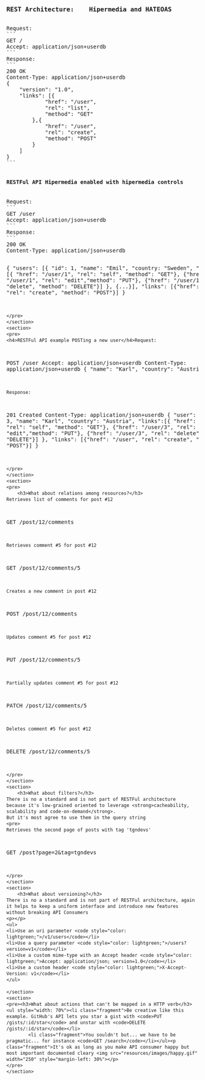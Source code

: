 <section><pre>
<h3>REST Architecture:&nbsp;&nbsp;&nbsp;&nbsp;Hipermedia and HATEOAS</h3>
Request:
```
GET /
Accept: application/json+userdb
```
Response:
```
200 OK
Content-Type: application/json+userdb
{
    "version": "1.0",
    "links": [{
            "href": "/user",
            "rel": "list",
            "method": "GET"
        },{
            "href": "/user",
            "rel": "create",
            "method": "POST"
        }
    ]
}
```
</pre>
</section>
<section>
<pre>
<h4>RESTFul API Hipermedia enabled with hipermedia controls</h4>
Request:
```
GET /user
Accept: application/json+userdb
```
Response:
```
200 OK
Content-Type: application/json+userdb

{
"users": [{
    "id": 1,
    "name": "Emil",
    "country: "Sweden",
    "links": [{ "href": "/user/1", "rel": "self", "method": "GET"},
        {"href": "/user/1", "rel": "edit","method": "PUT"},
        {"href": "/user/1", "rel": "delete", "method": "DELETE"}]
}, {...}],
"links": [{"href": "/user", "rel": "create", "method": "POST"}]
}
```
</pre>
</section>
<section>
<pre>
<h4>RESTFul API example POSTing a new user</h4>Request:
```
POST /user
Accept: application/json+userdb
Content-Type: application/json+userdb
{
    "name": "Karl",
    "country": "Austria"
}
```
Response:
```
201 Created
Content-Type: application/json+userdb
{
    "user": {
        "id": 3,
        "name": "Karl",
        "country": "Austria",
        "links":[{ "href": "/user/3", "rel": "self", "method": "GET"},
        {"href": "/user/3", "rel": "edit","method": "PUT"},
        {"href": "/user/3", "rel": "delete", "method": "DELETE"}]
	},
	"links": [{"href": "/user", "rel": "create", "method": "POST"}]
}
```
</pre>
</section>
<section>
<pre>
	<h3>What about relations among resources?</h3>
Retrieves list of comments for post #12
```
GET /post/12/comments 
```
Retrieves comment #5 for post #12
```
GET /post/12/comments/5
```
Creates a new comment in post #12 
```
POST /post/12/comments 
```
Updates comment #5 for post #12
```
PUT /post/12/comments/5 
```
Partially updates comment #5 for post #12
```
PATCH /post/12/comments/5 
```
Deletes comment #5 for post #12
```
DELETE /post/12/comments/5
```
</pre>
</section>
<section>
	<h3>What about filters?</h3>
There is no a standard and is not part of RESTFul architecture
because it's low-grained oriented to leverage <strong>cacheability,
scalability and code-on-demand</strong>.
But it's most agree to use them in the query string
<pre>
Retrieves the second page of posts with tag 'tgndevs'

```
GET /post?page=2&tag=tgndevs
```
</pre>
</section>
<section>
    <h3>What about versioning?</h3>
There is no a standard and is not part of RESTFul architecture, again
it helps to keep a uniform interface and introduce new features 
without breaking API Consumers
<p></p>
<ul>
<li>Use an uri parameter <code style="color: lightgreen;">/v1/users</code></li>
<li>Use a query parameter <code style="color: lightgreen;">/users?version=v1</code></li>
<li>Use a custom mime-type with an Accept header <code style="color: lightgreen;">Accept: application/json; version=1.0</code></li>
<li>Use a custom header <code style="color: lightgreen;">X-Accept-Version: v1</code></li>
</ul>

</section>
<section>
<pre><h3>What about actions that can't be mapped in a HTTP verb</h3><ul style="width: 70%"><li class="fragment">Be creative like this example. GitHub's API lets you star a gist with <code>PUT /gists/:id/star</code> and unstar with <code>DELETE /gists/:id/star</code></li>
		<li class="fragment">You souldn't but... we have to be pragmatic... for instance <code>GET /search</code></li></ul><p class="fragment">It's ok as long as you make API consumer happy but most important documented cleary <img src="resources/images/happy.gif" width="250" style="margin-left: 30%"></p>
</pre>
</section>